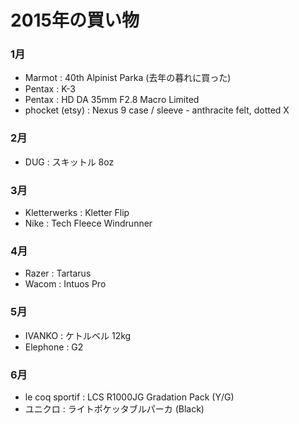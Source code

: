 # 2015年の買い物

### 1月

- Marmot : 40th Alpinist Parka (去年の暮れに買った)
- Pentax : K-3
- Pentax : HD DA 35mm F2.8 Macro Limited
- phocket (etsy) : Nexus 9 case / sleeve - anthracite felt, dotted X


### 2月

- DUG : スキットル 8oz


### 3月

- Kletterwerks : Kletter Flip
- Nike : Tech Fleece Windrunner


### 4月

- Razer : Tartarus
- Wacom : Intuos Pro


### 5月

- IVANKO : ケトルベル 12kg
- Elephone : G2


### 6月

- le coq sportif : LCS R1000JG Gradation Pack (Y/G)
- ユニクロ : ライトポケッタブルパーカ (Black)
